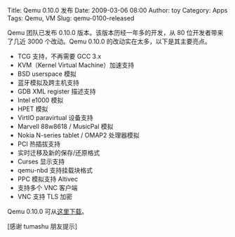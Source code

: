 Title: Qemu 0.10.0 发布
Date: 2009-03-06 08:00
Author: toy
Category: Apps
Tags: Qemu, VM
Slug: qemu-0100-released

Qemu 团队已发布 0.10.0 版本。该版本历经一年多的开发，从 80
位开发者带来了几近 3000 个改动。Qemu 0.10.0
的改动实在太多，以下是其主要亮点。

-   TCG 支持，不再需要 GCC 3.x
-   KVM（Kernel Virtual Machine）加速支持
-   BSD userspace 模拟
-   蓝牙模拟及跨主机支持
-   GDB XML register 描述支持
-   Intel e1000 模拟
-   HPET 模拟
-   VirtIO paravirtual 设备支持
-   Marvell 88w8618 / MusicPal 模拟
-   Nokia N-series tablet / OMAP2 处理器模拟
-   PCI 热插拔支持
-   实时迁移及新的保存/还原格式
-   Curses 显示支持
-   qemu-nbd 支持挂载块格式
-   PPC 模拟支持 Altivec
-   支持多个 VNC 客户端
-   VNC 支持 TLS 加密

Qemu 0.10.0
可从[这里下载](http://savannah.nongnu.org/download/qemu/qemu-0.10.0.tar.gz)。

[感谢 tumashu 朋友提示]
